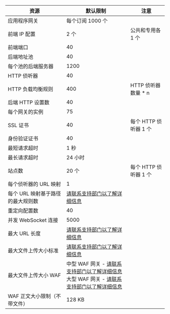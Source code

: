 | 资源 | 默认限制 | 注意 |
| --- | --- | --- |
| 应用程序网关 |每个订阅 1000 个 | |
| 前端 IP 配置 |2 个 |公共和专用各 1 个 |
| 前端端口 |40 | |
| 后端地址池 |40 | |
| 每个池的后端服务器 |1200 | |
| HTTP 侦听器 |40 | |
| HTTP 负载均衡规则 |400 |HTTP 侦听器数量 * n |
| 后端 HTTP 设置数 |40 | |
| 每个网关的实例 |75 | |
| SSL 证书 |40 |每个 HTTP 侦听器 1 个 |
| 身份验证证书 |40 | |
| 最短请求超时 |1 秒 | |
| 最长请求超时 |24 小时 | |
| 站点数 |20 个 |每个 HTTP 侦听器 1 个 |
| 每个侦听器的 URL 映射 |1 | |
| 每个 URL 映射基于路径的最大规则数|[请联系支持部门以了解详细信息](https://www.azure.cn/zh-cn/support/contact/)|
| 重定向配置数 |40| |
| 并发 WebSocket 连接 |5000| |
| 最大 URL 长度|[请联系支持部门以了解详细信息](https://www.azure.cn/zh-cn/support/contact/)|
| 最大文件上传大小标准 |[请联系支持部门以了解详细信息](https://www.azure.cn/zh-cn/support/contact/) | |
| 最大文件上传大小 WAF |中型 WAF 网关 - [请联系支持部门以了解详细信息](https://www.azure.cn/zh-cn/support/contact/)<br>大型 WAF 网关 - [请联系支持部门以了解详细信息](https://www.azure.cn/zh-cn/support/contact/)| |
| WAF 正文大小限制（不带文件）|128 KB|

<!-- ms.date: 11/21/2018 -->
